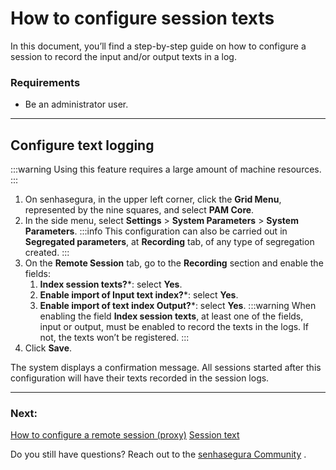 # How to configure session texts

In this document, you’ll find a step-by-step guide on how to configure a session to record the input and/or output texts in a log. 

### Requirements

* Be an administrator user.

---
## Configure text logging
 :::warning
Using this feature requires a large amount of machine resources.
:::

1. On senhasegura, in the upper left corner, click the **Grid Menu**, represented by the nine squares, and select **PAM Core**.
2. In the side menu, select **Settings** > **System Parameters** > **System Parameters**.
     :::info
    This configuration can also be carried out in **Segregated parameters**, at **Recording** tab, of any type of segregation created.
    :::
3. On the **Remote Session** tab, go to the **Recording** section and enable the fields:
    1. **Index session texts?***: select **Yes**.
    2. **Enable import of Input text index?***: select **Yes**.
    3. **Enable import of text index Output?***: select **Yes**.
     :::warning
    When enabling the field **Index session texts**, at least one of the fields, input or output, must be enabled to record the texts in the logs. If not, the texts won’t be registered.
    :::
4. Click **Save**.

The system displays a confirmation message. All sessions started after this configuration will have their texts recorded in the session logs.

---
### Next:
[How to configure a remote session (proxy)](/v3-32/docs/pam-session-configure-remote-session-proxy)
[Session text](/v3-32/docs/pam-session-session-text)

Do you still have questions? Reach out to the [senhasegura Community](https://community.senhasegura.io/) .